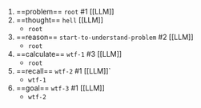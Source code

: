 1. ==problem== `root` #1 [[LLM]]
2. ==thought== `hell`  [[LLM]]
	- `root`
3. ==reason== `start-to-understand-problem` #2 [[LLM]]
	- `root`
4. ==calculate== `wtf-1` #3 [[LLM]]
	- `root`
5. ==recall== `wtf-2` #1 [[LLM]]`
	- `wtf-1`
6. ==goal== `wtf-3` #1 [[LLM]]
	- `wtf-2`